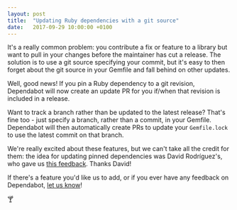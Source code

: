 ```yaml
---
layout: post
title:  "Updating Ruby dependencies with a git source"
date:   2017-09-29 10:00:00 +0100
---
```


It's a really common problem: you contribute a fix or feature to a library but
want to pull in your changes before the maintainer has cut a release. The
solution is to use a git source specifying your commit, but it's easy to then
forget about the git source in your Gemfile and fall behind on other updates.

Well, good news! If you pin a Ruby dependency to a git revision, Dependabot will
now create an update PR for you if/when that revision is included in a release.

Want to track a branch rather than be updated to the latest release? That's fine
too - just specify a branch, rather than a commit, in your Gemfile. Dependabot
will then automatically create PRs to update your `Gemfile.lock` to use the
latest commit on that branch.

We're really excited about these features, but we can't take all the credit for
them: the idea for updating pinned dependencies was David Rodríguez's, who gave
us [this feedback][feedback-request]. Thanks David!

If there's a feature you'd like us to add, or if you ever have any feedback on
Dependabot, [let us know][feedback-link]!

🍸

[feedback-request]: https://github.com/dependabot/feedback/issues/23
[feedback-link]: https://github.com/dependabot/feedback
